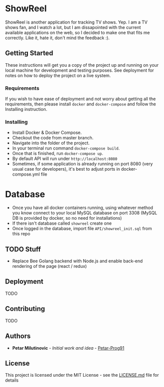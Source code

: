 # ShowReel
ShowReel is another application for tracking TV shows. Yep. I am a TV shows fan, and I watch a lot, but I am dissapointed with the current available applications on the web, so I decided to make one that fits me correctly. Like it, hate it, don't mind the feedback :).

## Getting Started
These instructions will get you a copy of the project up and running on your local machine for development and testing purposes. See deployment for notes on how to deploy the project on a live system.

### Requirements
If you wish to have ease of deployment and not worry about getting all the requirements, then please install `docker` and `docker-compose` and follow the Installing instruction.

### Installing
- Install Docker & Docker Compose.
- Checkout the code from master branch.
- Navigate into the folder of the project.
- In your terminal run command `docker-compose build`.
- Once that is finished, run `docker-compose up`.
- By default API will run under `http://localhost:8080`
- Sometimes, if some application is already running on port 8080 (very usual case for developers), it's best to adjust ports in docker-compose.yml file

# Database
- Once you have all docker containers running, using whatever method you know connect to your local MySQL database on port 3308 (MySQL DB is provided by docker, so no need for installations)
- If there isn't database called `showreel` create one
- Once logged in the database, import file `API/showreel_init.sql` from this repo

## TODO Stuff
- Replace Bee Golang backend with Node.js and enable back-end rendering of the page (react / redux)

## Deployment

TODO

## Contributing

TODO

## Authors

* **Petar Milutinovic** - *Initial work and idea* - [Petar-Prog91](https://github.com/petar-prog91)

## License

This project is licensed under the MIT License - see the [LICENSE.md](LICENSE.md) file for details
